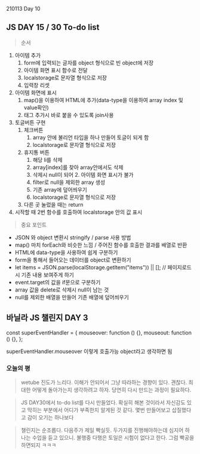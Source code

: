 210113 Day 10

## JS DAY 15 / 30 To-do list

> 순서
  1. 아이템 추가
     1. form에 입력되는 글자를 object 형식으로 빈 object에 저장
     2. 아이템 화면 표시 함수로 전달
     3. localstorage로 문자열 형식으로 저장
     4. 입력창 리셋
  2. 아이템 화면에 표시
     1. map()을 이용하여 HTML에 추가(data-type을 이용하여 array index 및 value확인)
     2. 태그 추가시 바로 붙을 수 있도록 join사용
  3. 토글버튼 구현
     1. 체크버튼
        1. array 안에 불리언 타입을 하나 만들어 토글이 되게 함
        2. localstorage로 문자열 형식으로 저장
     2. 휴지통 버튼
        1. 해당 li를 삭제
        2. array[index]를 찾아 array안에서도 삭제
        3. 삭제시 null이 되어 2. 아이템 화면 표시가 불가
        4. filter로 null을 제외한 array 생성
        5. 기존 array에 덮어씌우기
        6. localstorage로 문자열 형식으로 저장
     3. 다른 곳 눌렀을 때는 return
  4. 시작할 때 2번 함수를 호출하여 localstorage 안의 값 표시
> 중요 포인트
- JSON 와 object 변환시 stringify / parse 사용 방법   
- map() 마치 forEach와 비슷한 느낌 / 주어진 함수를 호출한 결과를 배열로 반환
- HTML에 data-type을 사용하여 쉽게 구분하기
- form을 통해서 들어오는 데이터를 object로 변환하기
- let items = JSON.parse(localStorage.getItem("items")) || []; // 페이지로드시 기존 내용 보여주게 하기
- event.target의 값을 if문으로 구분하기
- array 값을 delete로 삭제시 null이 남는 것
- null를 제외한 배열을 만들어 기존 배열에 덮어씌우기

## 바닐라 JS 챌린지 DAY 3
const superEventHandler = {
  mouseover: function () {},
  mouseout: function () {},
};

superEventHandler.mouseover 이렇게 호출가능
 object라고 생각하면 됨


### 오늘의 평
> wetube 진도가 느리다. 이해가 안되어서 그냥 따라하는 경향이 있다. 괜찮다. 최대한 어떻게 돌아가는지 생각하려고 하자. 당연히 다시 만드는 과정이 필요하다.

> JS DAY30에서 to-do list를 다시 만들었다. 확실히 해본 것이라서 자신감도 있고 막히는 부분에서 어디가 부족한지 알게된 것 같다. 몇번 만들어보고 삽질했다고 감이 오기는 하나보다

> 챌린지는 순조롭다. 다음주가 제일 빡실듯. 두가지를 진행해야하는데 심지어 하나는 수업을 듣고 있으니. 불행중 다행은 토일은 시험이 없다고 한다. 그럼 빡공을 하면되지 ㅋㅋㅋ